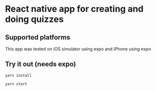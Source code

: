 
# React native app for creating and doing quizzes

## Supported platforms
This app was tested on iOS simulator using expo and iPhone using expo

## Try it out (needs expo)
```yarn install```

```yarn start```

